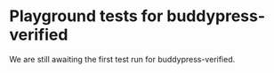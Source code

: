 # Playground tests for buddypress-verified
We are still awaiting the first test run for buddypress-verified.
